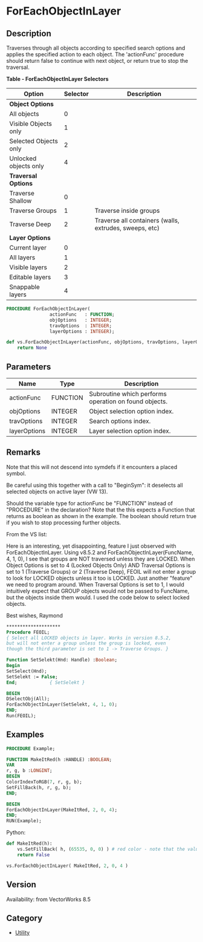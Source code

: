 # ForEachObjectInLayer

## Description
Traverses through all objects according to specified search options and applies the specified action to each object.  The 'actionFunc' procedure should return false to continue with next object, or return true to stop the traversal.

**Table - ForEachObjectInLayer Selectors**

| Option                | Selector | Description                        |
|-----------------------|----------|------------------------------------|
| **Object Options**    |          |                                    |
| All objects           | 0        |                                    |
| Visible Objects only  | 1        |                                    |
| Selected Objects only | 2        |                                    |
| Unlocked objects only | 4        |                                    |
| **Traversal Options** |          |                                    |
| Traverse Shallow      | 0        |                                    |
| Traverse Groups       | 1        | Traverse inside groups             |
| Traverse Deep         | 2        | Traverse all containers (walls, extrudes, sweeps, etc) |
| **Layer Options**     |          |                                    |
| Current layer         | 0        |                                    |
| All layers            | 1        |                                    |
| Visible layers        | 2        |                                    |
| Editable layers       | 3        |                                    |
| Snappable layers      | 4        |                                    |

```pascal
PROCEDURE ForEachObjectInLayer(
				actionFunc   : FUNCTION;
				objOptions   : INTEGER;
				travOptions  : INTEGER;
				layerOptions : INTEGER);
```

```python
def vs.ForEachObjectInLayer(actionFunc, objOptions, travOptions, layerOptions):
    return None
```

## Parameters
|Name|Type|Description|
|---|---|---|
|actionFunc|FUNCTION|Subroutine which performs operation on found objects.|
|objOptions|INTEGER|Object selection option index.|
|travOptions|INTEGER|Search options index.|
|layerOptions|INTEGER|Layer selection option index.|

## Remarks
Note that this will not descend into symdefs if it encounters a placed symbol. 

Be careful using this together with a call to "BeginSym": it deselects all selected objects on active layer (VW 13).

Should the variable type for actionFunc be "FUNCTION" instead of "PROCEDURE" in the declaration? Note that the this expects a Function that returns as boolean as shown in the example. The boolean should return true if you wish to stop processing further objects.

From the VS list:

Here is an interesting, yet disappointing, feature I just observed with ForEachObjectInLayer. Using v8.5.2 and ForEachObjectInLayer(FuncName, 4, 1, 0), I see that groups are NOT traversed unless they are LOCKED.
When Object Options is set to 4 (Locked Objects Only) AND Traversal Options is set to 1 (Traverse Groups) or 2 (Traverse Deep), FEOIL will not enter a group to look for LOCKED objects unless it too is LOCKED. Just another "feature" we need to program around.
When Traversal Options is set to 1, I would intuitively expect that GROUP objects would not be passed to FuncName, but the objects inside them would. I used the code below to select locked objects.

Best wishes,
Raymond

```pascal
********************
Procedure FEOIL;
{ Select all LOCKED objects in layer. Works in version 8.5.2,
but will not enter a group unless the group is locked, even
though the third parameter is set to 1 -> Traverse Groups. }

Function SetSelekt(Hnd: Handle) :Boolean;
Begin
SetSelect(Hnd);
SetSelekt := False;
End;            { SetSelekt }

BEGIN
DSelectObj(All);
ForEachObjectInLayer(SetSelekt, 4, 1, 0);
END;
Run(FEOIL);
```

## Examples
```pascal
PROCEDURE Example;

FUNCTION MakeItRed(h :HANDLE) :BOOLEAN;
VAR
r, g, b :LONGINT;
BEGIN
ColorIndexToRGB(7, r, g, b);
SetFillBack(h, r, g, b);
END;

BEGIN
ForEachObjectInLayer(MakeItRed, 2, 0, 4);
END;
RUN(Example);
```
Python:
```python
def MakeItRed(h):
    vs.SetFillBack( h, (65535, 0, 0) ) # red color - note that the values are 32-bit
    return False

vs.ForEachObjectInLayer( MakeItRed, 2, 0, 4 )
```

## Version
Availability: from VectorWorks 8.5

## Category
* [Utility](../Categories/Utility.md)

